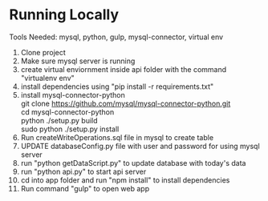 # Running Locally

Tools Needed: mysql, python, gulp, mysql-connector, virtual env

1. Clone project
2. Make sure mysql server is running
3. create virtual enviornment inside api folder with the command
	"virtualenv env"
4. install dependencies using "pip install -r requirements.txt"
5. install mysql-connector-python <br />
	git clone https://github.com/mysql/mysql-connector-python.git <br />
	cd mysql-connector-python <br />
	python ./setup.py build <br />
	sudo python ./setup.py install
6. Run createWriteOperations.sql file in mysql to create table
7. UPDATE databaseConfig.py file with user and password for using mysql server
8. run "python getDataScript.py" to update database with today's data
9. run "python api.py" to start api server
10. cd into app folder and run "npm install" to install dependencies
11. Run command "gulp" to open web app
